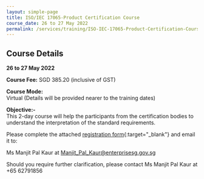 ```yaml
---
layout: simple-page
title: ISO/IEC 17065-Product Certification Course
course_date: 26 to 27 May 2022
permalink: /services/training/ISO-IEC-17065-Product-Certification-Course
---
```


## Course Details
**26 to 27 May 2022**

**Course Fee:** SGD 385.20 (inclusive of GST)

**Course Mode:**\
Virtual (Details will be provided nearer to the training dates)

**Objective:-**\
This 2-day course will help the participants from the certification bodies to understand the interpretation of the standard requirements.

Please complete the attached [registration form](/files/registration-forms/Registration-Form-ISO_IEC_17065.docx){:target="_blank"} and email it to:
 
Ms Manjit Pal Kaur at <Manjit_Pal_Kaur@enterprisesg.gov.sg>

Should you require further clarification, please contact Ms Manjit Pal Kaur at +65 62791856


